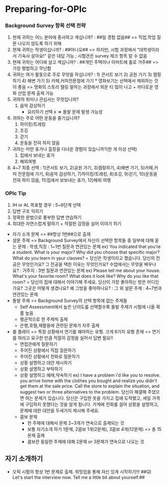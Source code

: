 # Preparing-for-OPIc

### Background Survey 항목 선택 전략
1. 현재 귀하는 어느 분야에 종사하고 계십니까?
   : ##일 경험 없음## => 직업,학업 질문 나오지 않도록 하기 위해
2. 현재 귀하는 학생이십니까?
   : ##아니오## => 하지만, 시험 과정에서 "대학생이라서 기숙사 살아요!" 같은 대답 가능 ; 시험관은 survey 체크 항목 알 수 없음
3. 현재 귀하는 어디에 살고 계십니까?
   : ##개인 주택이나 아파트에 홀로 거주## => 가장 평범하고 무난함
4. 귀하는 여가 활동으로 주로 무엇을 하십니까?
   : 1) 콘서트 보기
     2) 공원 가기
     3) 캠핑하기
     4) 해변 가기
     5) 카페,커피전문점에 가기
        * 영화보기는 선택에서 제외하는 것이 좋음 => 영화의 스토리 텔링 말하는 과정에서 외운 티 많이 나고 + 까다로운 영화 산업 문제 출제 가능
5. 귀하의 취미나 관심사는 무엇입니까?
     1) 음악 감상하기
        * 요리하기 선택 x => 돌발 문제 발생 가능성
6. 귀하는 주로 어떤 운동을 즐기십니까?
     1) 하이킹/트레킹
     2) 조깅
     3) 걷기
     4) 운동을 전혀 하지 않음
7. 귀하는 어떤 휴가나 출장을 다녀온 경험이 있습니까?(한 개 이상 선택)
   1) 집에서 보내는 휴가
   2) 해외여행
8. 4~7 최종 선택 : 1)콘서트 보기, 2)공원 가기, 3)캠핑하기, 4)해변 가기, 5)카페,커피 전문점에 가기, 6)음악 감상하기, 7)하이킹/트레킹, 8)조깅, 9)걷기, 10)운동을 전혀 하지 않음, 11)집에서 보보내는 휴가, 12)해외 여행

### OPIc Tip
1) IH or AL 목표할 경우 : 5~6단계 선택
2) 답변 구조 익히기
3) 정확한 문법으로 풍부한 답변 연습하기
4) 최대한 자연스럽게 말하기 + 적절한 감정을 실어 이야기 하기
* 자기 소개 문제 => ##항상 1번##으로 출제
* 설문 주제 => Background Survey에서 자신이 선택한 항목들 중 일부에 대해 묻는 문제
  : 학생,직장 : 1~1번 질문과 연관있는 문제 
  ex) You indicated that you're a student. What is your major? Why did you choose that specific major? What do you learn in ypur classes?
      = 당신은 학생이라고 했습니다. 당신의 전공은 무엇인가요? 그 전공을 택한 이유는 무엇인가요? 수업에서는 무엇을 배우나요?
  : 거주지 : 3번 질문과 연관있는 문제
  ex) Please tell me about your house. What's your favorite room? What does it look like? Why do you like that room?
      = 당신의 집에 대해서 이야기해 주세요. 당신이 가장 좋아하는 방은 어디인가요? 그곳은 어떻게 생겼나요? 왜 그방을 좋아하나요?
  : 그 외 설문 주제 : 4~7번과 연관있는 문제
* 돌발 주제 => Background Survey의 선택 항목에 없는 주제들
  - Self Assessment에서 높은 난이도를 선택할수록 돌발 주제가 시험에 나올 확률 높음
  - 평균적으로 한 주제씩 출제
  - 은행,호텔,재활용에 관련된 문제가 자주 출제
* 롤 플레이 => 특정 상황에서 연기를 해야하는 유형. 크게 6가지 유형 존재 => 연기를 하라고 요구한 만큼 적절히 감정을 실어서 답변 필요!!
  - 면접관에게 질문하기
  - 주어진 상황에서 직접 질문하기
  - 주어진 상황에서 전화로 질문하기
  - 상황 설명하고 대안 제시하기
  - 상황 설명하고 부탁하기
  - 상황 설명하고 예매,약속하기
  ex) I have a problem i'd like you to resolve. you arrive home with the clothes you bought and realize you didn't get them at the sale price. Call the store to explain the          situation, and suggest two or three alternatives to the problem.
      당신이 해결해 주었으면 하는 문제가 있습니다. 당신은 구입한 옷을 가지고 집에 도착했고, 세일 가격에 구입하지 못했다는 것을 알게 됩니다. 가게에 전화를 걸어 상황을 설명하고, 문제에 대한         대안을 두세가지 제시해 주세요.
  * 콤보 문제
    - 한 주제에 대해서 문제 2~3개가 연속으로 출제되는 것
    - 보통 자기소개 하기 1문제, 2콤보 1개(2문제), 3콤보 4개(12문제) => 총 15문제 출제
    - 콤보란 동일한 주제에 대해 2문제 or 3문제가 연속으로 나오는 것

## 자기 소개하기
 - 오픽 시험의 항상 1번 문제로 출제. 워밍업을 통해 자신 있게 시작하기!!!
##Q) Let's start the interview now. Tell me a little bit about yourself.##
